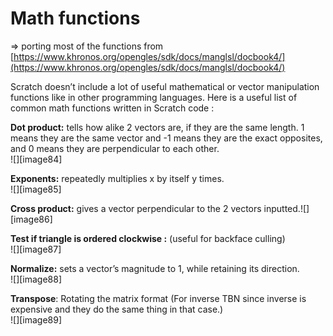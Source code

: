# Math functions
\=\> porting most of the functions from   
[https://www.khronos.org/opengles/sdk/docs/manglsl/docbook4/](https://www.khronos.org/opengles/sdk/docs/manglsl/docbook4/)

Scratch doesn’t include a lot of useful mathematical or vector manipulation functions like in other programming languages. Here is a useful list of common math functions written in Scratch code : 

**Dot product:** tells how alike 2 vectors are, if they are the same length. 1 means they are the same vector and \-1 means they are the exact opposites, and 0 means they are perpendicular to each other.  
![][image84]

**Exponents:** repeatedly multiplies x by itself y times.  
![][image85]

**Cross product:** gives a vector perpendicular to the 2 vectors inputted.![][image86]

**Test if triangle is ordered clockwise :** (useful for backface culling)  
![][image87]

**Normalize:** sets a vector’s magnitude to 1, while retaining its direction.  
![][image88]

**Transpose**: Rotating the matrix format (For inverse TBN since inverse is expensive and they do the same thing in that case.)  
![][image89]

# 